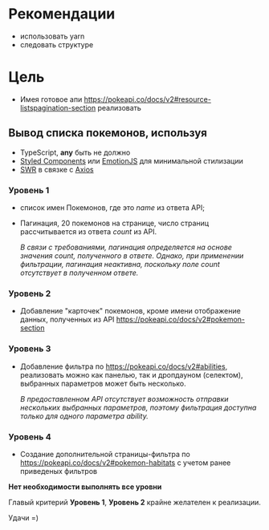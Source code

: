 # Рекомендации

- использовать yarn
- следовать структуре

# Цель

- Имея готовое апи https://pokeapi.co/docs/v2#resource-listspagination-section реализовать

## Вывод списка покемонов, используя

- TypeScript, **any** быть не должно
- [Styled Components](https://styled-components.com/) или [EmotionJS](https://emotion.sh/docs/styled) для минимальной стилизации
- [SWR](https://swr.vercel.app/) в связке с [Axios](https://github.com/axios/axios)

### Уровень 1

- список имен Покемонов, где это _name_ из ответа API;
- Пагинация, 20 покемонов на странице, число страниц рассчитывается из ответа _count_ из API.
  
  _В связи с требованиями, пагинация определяется на основе значения count, полученного в ответе. Однако, при применении фильтрации, пагинация неактивна, поскольку поле count отсутствует в полученном ответе._

### Уровень 2

- Добавление "карточек" покемонов, кроме имени отображение данных, полученных из API https://pokeapi.co/docs/v2#pokemon-section

### Уровень 3

- Добавление фильтра по https://pokeapi.co/docs/v2#abilities, реализовать можно как панелью, так и дропдауном (селектом), выбранных параметров может быть несколько.

  _В предоставленном API отсутствует возможность отправки нескольких выбранных параметров, поэтому фильтрация доступна только для одного параметра ability._

### Уровень 4

- Создание дополнительной страницы-фильтра по https://pokeapi.co/docs/v2#pokemon-habitats с учетом ранее приведеных фильтров

**Нет необходимости выполнять все уровни**

Главый критерий **Уровень 1**, **Уровень 2** крайне желателен к реализации.

Удачи =)
